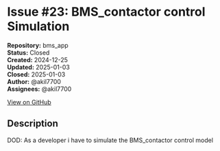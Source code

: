 # Issue #23: BMS_contactor control Simulation 

**Repository:** bms_app  
**Status:** Closed  
**Created:** 2024-12-25  
**Updated:** 2025-01-03  
**Closed:** 2025-01-03  
**Author:** @akil7700  
**Assignees:** @akil7700  

[View on GitHub](https://github.com/Simtestlab/bms_app/issues/23)

## Description

DOD: As a developer i have to simulate the BMS_contactor control model 